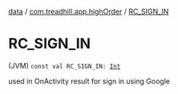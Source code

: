 [data](../index.md) / [com.treadhill.app.highOrder](index.md) / [RC_SIGN_IN](./-r-c_-s-i-g-n_-i-n.md)

# RC_SIGN_IN

(JVM) `const val RC_SIGN_IN: `[`Int`](https://kotlinlang.org/api/latest/jvm/stdlib/kotlin/-int/index.html)

used in OnActivity result for sign in using Google

